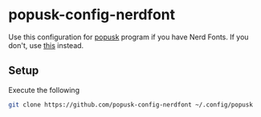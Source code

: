 # popusk-config-nerdfont

Use this configuration for [popusk](https://github.com/davudMagomedov/popusk) program if you have Nerd Fonts. If you don't, use [this](https://github.com/davudMagomedov/popusk-config) instead.

## Setup
Execute the following
```bash
git clone https://github.com/popusk-config-nerdfont ~/.config/popusk
```
